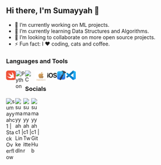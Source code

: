 ## Hi there, I'm Sumayyah 👋

- 🔭 I’m currently working on ML projects.
- 🌱 I’m currently learning Data Structures and Algorithms.
- 👯 I’m looking to collaborate on more open source projects.
- ⚡ Fun fact: I ❤️ coding, cats and coffee.

### Languages and Tools

<img align="left" alt="Swift" width="26px" src="https://raw.githubusercontent.com/github/explore/80688e429a7d4ef2fca1e82350fe8e3517d3494d/topics/swift/swift.png" />
<img align="left" alt="Python" width="26px" src="https://upload.wikimedia.org/wikipedia/commons/thumb/c/c3/Python-logo-notext.svg/1869px-Python-logo-notext.svg.png" />
<img align="left" alt="C" width="26px" src="https://upload.wikimedia.org/wikipedia/commons/thumb/1/18/C_Programming_Language.svg/695px-C_Programming_Language.svg.png" />
<img align="left" alt="Objective-C" width="35px" src="https://raw.githubusercontent.com/github/explore/80688e429a7d4ef2fca1e82350fe8e3517d3494d/topics/objective-c/objective-c.png" />
<img align="left" alt="iOS" width="26px" src="https://raw.githubusercontent.com/github/explore/80688e429a7d4ef2fca1e82350fe8e3517d3494d/topics/ios/ios.png" />
<img align="left" alt="XCode" width="26px" src="https://raw.githubusercontent.com/github/explore/80688e429a7d4ef2fca1e82350fe8e3517d3494d/topics/xcode/xcode.png" />
<img align="left" alt="Visual Studio Code" width="26px" src="https://raw.githubusercontent.com/github/explore/80688e429a7d4ef2fca1e82350fe8e3517d3494d/topics/visual-studio-code/visual-studio-code.png" />

<br />

### Socials

[<img align="left" alt="sumayyahc1 | StackOverflow" width="25px" src="https://encrypted-tbn0.gstatic.com/images?q=tbn:ANd9GcTNsnwM0BLABi74kv9qzCj_twORidYFuOavTT2PWc7EDw&s" />][stackoverflow]
[<img align="left" alt="sumayyahc1 | LinkedIn" width="22px" src="https://cdn.jsdelivr.net/npm/simple-icons@v3/icons/linkedin.svg" />][linkedin]
[<img align="left" alt="sumayyahc1 | Twitter" width="22px" src="https://cdn.jsdelivr.net/npm/simple-icons@v3/icons/twitter.svg" />][twitter]
[<img align="left" alt="sumayyahc1 | GitHub" width="22px" src="https://cdn.jsdelivr.net/npm/simple-icons@v3/icons/github.svg" />][github]


<br />

[linkedin]: https://www.linkedin.com/in/sumayyahc
[twitter]: https://twitter.com/sumayyah_c1
[github]: https://github.com/sumayyahc1
[stackoverflow]: https://stackoverflow.com/users/2468186/moon-cat
